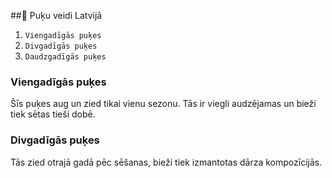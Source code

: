 ##🌸 Puķu veidi Latvijā

1. `Viengadīgās puķes`
2. `Divgadīgās puķes`
3. `Daudzgadīgās puķes`


### Viengadīgās puķes
Šīs puķes aug un zied tikai vienu sezonu. Tās ir viegli audzējamas un bieži tiek sētas tieši dobē.

### Divgadīgās puķes
Tās zied otrajā gadā pēc sēšanas, bieži tiek izmantotas dārza kompozīcijās.
